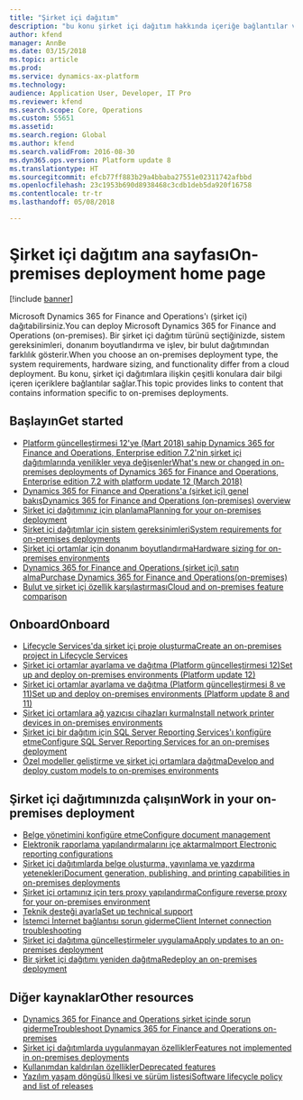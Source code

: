 ```yaml
---
title: "Şirket içi dağıtım"
description: "bu konu şirket içi dağıtım hakkında içeriğe bağlantılar ve bilgi sağlar."
author: kfend
manager: AnnBe
ms.date: 03/15/2018
ms.topic: article
ms.prod: 
ms.service: dynamics-ax-platform
ms.technology: 
audience: Application User, Developer, IT Pro
ms.reviewer: kfend
ms.search.scope: Core, Operations
ms.custom: 55651
ms.assetid: 
ms.search.region: Global
ms.author: kfend
ms.search.validFrom: 2016-08-30
ms.dyn365.ops.version: Platform update 8
ms.translationtype: HT
ms.sourcegitcommit: efcb77ff883b29a4bbaba27551e02311742afbbd
ms.openlocfilehash: 23c1953b690d8938468c3cdb1deb5da920f16758
ms.contentlocale: tr-tr
ms.lasthandoff: 05/08/2018

---
```

# <a name="on-premises-deployment-home-page"></a><span data-ttu-id="e0919-103">Şirket içi dağıtım ana sayfası</span><span class="sxs-lookup"><span data-stu-id="e0919-103">On-premises deployment home page</span></span>

[!include [banner](../includes/banner.md)]

<span data-ttu-id="e0919-104">Microsoft Dynamics 365 for Finance and Operations'ı (şirket içi) dağıtabilirsiniz.</span><span class="sxs-lookup"><span data-stu-id="e0919-104">You can deploy Microsoft Dynamics 365 for Finance and Operations (on-premises).</span></span> <span data-ttu-id="e0919-105">Bir şirket içi dağıtım türünü seçtiğinizde, sistem gereksinimleri, donanım boyutlandırma ve işlev, bir bulut dağıtımından farklılık gösterir.</span><span class="sxs-lookup"><span data-stu-id="e0919-105">When you choose an on-premises deployment type, the system requirements, hardware sizing, and functionality differ from a cloud deployment.</span></span> <span data-ttu-id="e0919-106">Bu konu, şirket içi dağıtımlara ilişkin çeşitli konulara dair bilgi içeren içeriklere bağlantılar sağlar.</span><span class="sxs-lookup"><span data-stu-id="e0919-106">This topic provides links to content that contains information specific to on-premises deployments.</span></span>

## <a name="get-started"></a><span data-ttu-id="e0919-107">Başlayın</span><span class="sxs-lookup"><span data-stu-id="e0919-107">Get started</span></span>
- [<span data-ttu-id="e0919-108">Platform güncelleştirmesi 12'ye (Mart 2018) sahip Dynamics 365 for Finance and Operations, Enterprise edition 7.2'nin şirket içi dağıtımlarında yenilikler veya değişenler</span><span class="sxs-lookup"><span data-stu-id="e0919-108">What's new or changed in on-premises deployments of Dynamics 365 for Finance and Operations, Enterprise edition 7.2 with platform update 12 (March 2018)</span></span>](../../fin-and-ops/get-started/whats-new-LBD-PU12-App72.md)
- [<span data-ttu-id="e0919-109">Dynamics 365 for Finance and Operations'a (şirket içi) genel bakış</span><span class="sxs-lookup"><span data-stu-id="e0919-109">Dynamics 365 for Finance and Operations (on-premises) overview</span></span>](on-premises-overview.md)
- [<span data-ttu-id="e0919-110">Şirket içi dağıtımınız için planlama</span><span class="sxs-lookup"><span data-stu-id="e0919-110">Planning for your on-premises deployment</span></span>](plan-onprem-deployment.md)
- [<span data-ttu-id="e0919-111">Şirket içi dağıtımlar için sistem gereksinimleri</span><span class="sxs-lookup"><span data-stu-id="e0919-111">System requirements for on-premises deployments</span></span>](../../fin-and-ops/get-started/system-requirements-on-prem.md)
- [<span data-ttu-id="e0919-112">Şirket içi ortamlar için donanım boyutlandırma</span><span class="sxs-lookup"><span data-stu-id="e0919-112">Hardware sizing for on-premises environments</span></span>](../../fin-and-ops/get-started/hardware-sizing-on-premises-environments.md)
- [<span data-ttu-id="e0919-113">Dynamics 365 for Finance and Operations (şirket içi) satın alma</span><span class="sxs-lookup"><span data-stu-id="e0919-113">Purchase Dynamics 365 for Finance and Operations(on-premises)</span></span>](../../fin-and-ops/get-started/purchase-on-premises.md)
- [<span data-ttu-id="e0919-114">Bulut ve şirket içi özellik karşılaştırması</span><span class="sxs-lookup"><span data-stu-id="e0919-114">Cloud and on-premises feature comparison</span></span>](../../fin-and-ops/get-started/cloud-prem-comparison.md)

## <a name="onboard"></a><span data-ttu-id="e0919-115">Onboard</span><span class="sxs-lookup"><span data-stu-id="e0919-115">Onboard</span></span>
- [<span data-ttu-id="e0919-116">Lifecycle Services'da şirket içi proje oluşturma</span><span class="sxs-lookup"><span data-stu-id="e0919-116">Create an on-premises project in Lifecycle Services</span></span>](../lifecycle-services/lbd-create-lcs-on-prem-project.md)
- [<span data-ttu-id="e0919-117">Şirket içi ortamlar ayarlama ve dağıtma (Platform güncelleştirmesi 12)</span><span class="sxs-lookup"><span data-stu-id="e0919-117">Set up and deploy on-premises environments (Platform update 12)</span></span>](setup-deploy-on-premises-pu12.md)
- [<span data-ttu-id="e0919-118">Şirket içi ortamlar ayarlama ve dağıtma (Platform güncelleştirmesi 8 ve 11)</span><span class="sxs-lookup"><span data-stu-id="e0919-118">Set up and deploy on-premises environments (Platform update 8 and 11)</span></span>](setup-deploy-on-premises-pu8-pu11.md)
- [<span data-ttu-id="e0919-119">Şirket içi ortamlara ağ yazıcısı cihazları kurma</span><span class="sxs-lookup"><span data-stu-id="e0919-119">Install network printer devices in on-premises environments</span></span>](../analytics/install-network-printer-onprem.md)
- [<span data-ttu-id="e0919-120">Şirket içi bir dağıtım için SQL Server Reporting Services'ı konfigüre etme</span><span class="sxs-lookup"><span data-stu-id="e0919-120">Configure SQL Server Reporting Services for an on-premises deployment</span></span>](../analytics/configure-ssrs-on-premises.md)
- [<span data-ttu-id="e0919-121">Özel modeller geliştirme ve şirket içi ortamlara dağıtma</span><span class="sxs-lookup"><span data-stu-id="e0919-121">Develop and deploy custom models to on-premises environments</span></span>](develop-deploy-custom-models-on-premises.md)

## <a name="work-in-your-on-premises-deployment"></a><span data-ttu-id="e0919-122">Şirket içi dağıtımınızda çalışın</span><span class="sxs-lookup"><span data-stu-id="e0919-122">Work in your on-premises deployment</span></span>
- [<span data-ttu-id="e0919-123">Belge yönetimini konfigüre etme</span><span class="sxs-lookup"><span data-stu-id="e0919-123">Configure document management</span></span>](../../fin-and-ops/organization-administration/configure-document-management.md)
- [<span data-ttu-id="e0919-124">Elektronik raporlama yapılandırmalarını içe aktarma</span><span class="sxs-lookup"><span data-stu-id="e0919-124">Import Electronic reporting configurations</span></span>](../analytics/electronic-reporting-import-ger-configurations.md)
- [<span data-ttu-id="e0919-125">Şirket içi dağıtımlarda belge oluşturma, yayınlama ve yazdırma yetenekleri</span><span class="sxs-lookup"><span data-stu-id="e0919-125">Document generation, publishing, and printing capabilities in on-premises deployments</span></span>](../analytics/printing-capabilities-on-premises.md)
- [<span data-ttu-id="e0919-126">Şirket içi ortamınız için ters proxy yapılandırma</span><span class="sxs-lookup"><span data-stu-id="e0919-126">Configure reverse proxy for your on-premises environment</span></span>](onprem-reverseproxy.md)
- [<span data-ttu-id="e0919-127">Teknik desteği ayarla</span><span class="sxs-lookup"><span data-stu-id="e0919-127">Set up technical support</span></span>](../lifecycle-services/support-experience.md)
- [<span data-ttu-id="e0919-128">İstemci İnternet bağlantısı sorun giderme</span><span class="sxs-lookup"><span data-stu-id="e0919-128">Client Internet connection troubleshooting</span></span>](../user-interface/client-disconnected.md)
- [<span data-ttu-id="e0919-129">Şirket içi dağıtıma güncelleştirmeler uygulama</span><span class="sxs-lookup"><span data-stu-id="e0919-129">Apply updates to an on-premises deployment</span></span>](apply-updates-on-premises.md)
- [<span data-ttu-id="e0919-130">Bir şirket içi dağıtımı yeniden dağıtma</span><span class="sxs-lookup"><span data-stu-id="e0919-130">Redeploy an on-premises deployment</span></span>](redeploy-on-prem.md)

## <a name="other-resources"></a><span data-ttu-id="e0919-131">Diğer kaynaklar</span><span class="sxs-lookup"><span data-stu-id="e0919-131">Other resources</span></span>
- [<span data-ttu-id="e0919-132">Dynamics 365 for Finance and Operations şirket içinde sorun giderme</span><span class="sxs-lookup"><span data-stu-id="e0919-132">Troubleshoot Dynamics 365 for Finance and Operations on-premises</span></span>](troubleshoot-on-prem.md)
- [<span data-ttu-id="e0919-133">Şirket içi dağıtımlarda uygulanmayan özellikler</span><span class="sxs-lookup"><span data-stu-id="e0919-133">Features not implemented in on-premises deployments</span></span>](../../fin-and-ops/get-started/features-not-implemented-on-prem.md)
- [<span data-ttu-id="e0919-134">Kullanımdan kaldırılan özellikler</span><span class="sxs-lookup"><span data-stu-id="e0919-134">Deprecated features</span></span>](../migration-upgrade/deprecated-features.md)
- [<span data-ttu-id="e0919-135">Yazılım yaşam döngüsü İlkesi ve sürüm listesi</span><span class="sxs-lookup"><span data-stu-id="e0919-135">Software lifecycle policy and list of releases</span></span>](../migration-upgrade/versions-update-policy.md)
 

